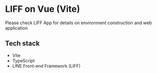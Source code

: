 # LIFF on Vue (Vite)

Please check LIFF App for details on environment construction and web application

## Tech stack

- Vite
- TypeScript
- LINE Front-end Framework (LIFF)
